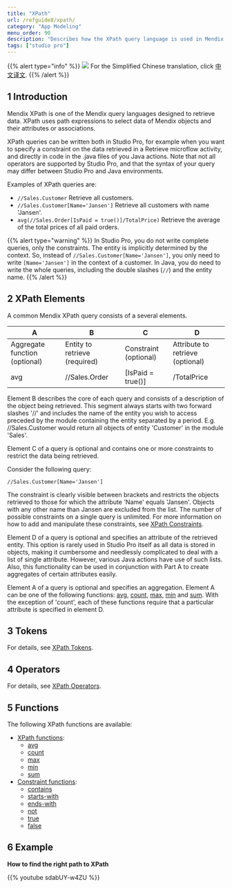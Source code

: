 ```yaml
---
title: "XPath"
url: /refguide8/xpath/
category: "App Modeling"
menu_order: 90
description: "Describes how the XPath query language is used in Mendix by presenting functions and examples."
tags: ["studio pro"]
---
```


{{% alert type="info" %}}
<img src="attachments/chinese-translation/china.png" style="display: inline-block; margin: 0" /> For the Simplified Chinese translation, click [中文译文](https://cdn.mendix.tencent-cloud.com/documentation/refguide8/xpath.pdf).
{{% /alert %}}

## 1 Introduction

Mendix XPath is one of the Mendix query languages designed to retrieve data. XPath uses path expressions to select data of Mendix objects and their attributes or associations.

XPath queries can be written both in Studio Pro, for example when you want to specify a constraint on the data retrieved in a Retrieve microflow activity, and directly in code in the .java files of you Java actions. Note that not all operators are supported by Studio Pro, and that the syntax of your query may differ between Studio Pro and Java environments.

Examples of XPath queries are:

*   `//Sales.Customer`
    Retrieve all customers.
*   `//Sales.Customer[Name='Jansen']`
    Retrieve all customers with name 'Jansen'.
*   `avg(//Sales.Order[IsPaid = true()]/TotalPrice)`
    Retrieve the average of the total prices of all paid orders.

{{% alert type="warning" %}}
In Studio Pro, you do not write complete queries, only the constraints. The entity is implicitly determined by the context. So, instead of `//Sales.Customer[Name='Jansen']`, you only need to write `[Name='Jansen']` in the context of a customer. In Java, you do need to write the whole queries, including the double slashes (`//`) and the entity name.
{{% /alert %}}

## 2 XPath Elements

A common Mendix XPath query consists of a several elements.

| A | B | C | D |
| --- | --- | --- | --- |
| Aggregate function (optional) | Entity to retrieve (required) | Constraint (optional) | Attribute to retrieve (optional) |
| avg | //Sales.Order | [IsPaid = true()] | /TotalPrice |

Element B describes the core of each query and consists of a description of the object being retrieved. This segment always starts with two forward slashes '//' and includes the name of the entity you wish to access preceded by the module containing the entity separated by a period. E.g. //Sales.Customer would return all objects of entity 'Customer' in the module 'Sales'.

Element C of a query is optional and contains one or more constraints to restrict the data being retrieved.

Consider the following query:

`//Sales.Customer[Name='Jansen']`

The constraint is clearly visible between brackets and restricts the objects retrieved to those for which the attribute 'Name' equals 'Jansen'. Objects with any other name than Jansen are excluded from the list.
The number of possible constraints on a single query is unlimited. For more information on how to add and manipulate these constraints, see [XPath Constraints](xpath-constraints).

Element D of a query is optional and specifies an attribute of the retrieved entity. This option is rarely used in Studio Pro itself as all data is stored in objects, making it cumbersome and needlessly complicated to deal with a list of single attribute. However, various Java actions have use of such lists. Also, this functionality can be used in conjunction with Part A to create aggregates of certain attributes easily.

Element A of a query is optional and specifies an aggregation. Element A can be one of the following functions: [avg](xpath-avg), [count](xpath-count), [max](xpath-max), [min](xpath-min) and [sum](xpath-sum). With the exception of 'count', each of these functions require that a particular attribute is specified in element D.

## 3 Tokens

For details, see [XPath Tokens](xpath-tokens).

## 4 Operators

For details, see [XPath Operators](xpath-operators).

## 5 Functions

The following XPath functions are available:

* [XPath functions](xpath-query-functions):
	* [avg](xpath-avg)
	* [count](xpath-count)
	* [max](xpath-max)
	* [min](xpath-min)
	* [sum](xpath-sum)
* [Constraint functions](xpath-constraint-functions):
	* [contains](xpath-contains)
	* [starts-with](xpath-starts-with)
	* [ends-with](xpath-ends-with)
	* [not](xpath-not)
	* [true](xpath-true)
	* [false](xpath-false)
## 6 Example

**How to find the right path to XPath**

{{% youtube sdabUY-w4ZU %}}

